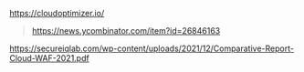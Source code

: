 https://cloudoptimizer.io/
> https://news.ycombinator.com/item?id=26846163

https://secureiqlab.com/wp-content/uploads/2021/12/Comparative-Report-Cloud-WAF-2021.pdf